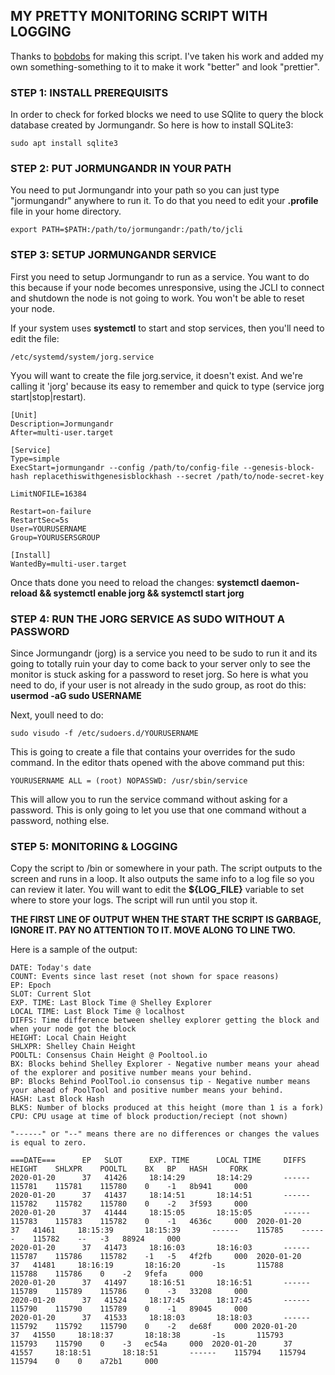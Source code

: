 ## MY PRETTY MONITORING SCRIPT WITH LOGGING

Thanks to [bobdobs](https://github.com/bobdobs/cardano-scripts) for making this script. I've taken his work and added my own something-something to it to make it work "better" and look "prettier".

### STEP 1: INSTALL PREREQUISITS 

In order to check for forked blocks we need to use SQlite to query the block database created by Jormungandr. So here is how to install SQLite3:

```sudo apt install sqlite3```


### STEP 2: PUT JORMUNGANDR IN YOUR PATH

You need to put Jormungandr into your path so you can just type "jormungandr" anywhere to run it. To do that you need to edit your **.profile** file in your home directory.

`export PATH=$PATH:/path/to/jormungandr:/path/to/jcli`

### STEP 3: SETUP JORMUNGANDR SERVICE

First you need to setup Jormungandr to run as a service. You want to do this because if your node becomes unresponsive, using the JCLI to connect and shutdown the node is not going to work. You won't be able to reset your node.

If your system uses **systemctl** to start and stop services, then you'll need to edit the file: 

```/etc/systemd/system/jorg.service``` 

Yyou will want to create the file jorg.service, it doesn't exist. And we're calling it 'jorg' because its easy to remember and quick to type (service jorg start|stop|restart).

```
[Unit]
Description=Jormungandr
After=multi-user.target

[Service]
Type=simple
ExecStart=jormungandr --config /path/to/config-file --genesis-block-hash replacethiswithgenesisblockhash --secret /path/to/node-secret-key

LimitNOFILE=16384

Restart=on-failure
RestartSec=5s
User=YOURUSERNAME
Group=YOURUSERSGROUP

[Install]
WantedBy=multi-user.target
```

Once thats done you need to reload the changes: **systemctl daemon-reload && systemctl enable jorg && systemctl start jorg**

### STEP 4: RUN THE JORG SERVICE AS SUDO WITHOUT A PASSWORD

Since Jormungandr (jorg) is a service you need to be sudo to run it and its going to totally ruin your day to come back to your server only to see the monitor is stuck asking for a password to reset jorg. So here is what you need to do, if your user is not already in the sudo group, as root do this: **usermod -aG sudo USERNAME**

Next, youll need to do: 

```sudo visudo -f /etc/sudoers.d/YOURUSERNAME```

This is going to create a file that contains your overrides for the sudo command. In the editor thats opened with the above command put this: 

```YOURUSERNAME ALL = (root) NOPASSWD: /usr/sbin/service```

This will allow you to run the service command without asking for a password. This is only going to let you use that one command without a password, nothing else. 

### STEP 5: MONITORING & LOGGING

Copy the script to /bin or somewhere in your path. The script outputs to the screen and runs in a loop. It also outputs the same info to a log file so you can review it later. You will want to edit the **${LOG_FILE}** variable to set where to store your logs. The script will run until you stop it.

**THE FIRST LINE OF OUTPUT WHEN THE START THE SCRIPT IS GARBAGE, IGNORE IT. PAY NO ATTENTION TO IT. MOVE ALONG TO LINE TWO.**

Here is a sample of the output: 

```
DATE: Today's date
COUNT: Events since last reset (not shown for space reasons)
EP: Epoch
SLOT: Current Slot
EXP. TIME: Last Block Time @ Shelley Explorer
LOCAL TIME: Last Block Time @ localhost
DIFFS: Time difference between shelley explorer getting the block and when your node got the block
HEIGHT: Local Chain Height
SHLXPR: Shelley Chain Height
POOLTL: Consensus Chain Height @ Pooltool.io
BX: Blocks behind Shelley Explorer - Negative number means your ahead of the explorer and positive number means your behind.
BP: Blocks Behind PoolTool.io consensus tip - Negative number means your ahead of PoolTool and positive number means your behind.
HASH: Last Block Hash
BLKS: Number of blocks produced at this height (more than 1 is a fork)
CPU: CPU usage at time of block production/reciept (not shown)

"------" or "--" means there are no differences or changes the values is equal to zero.

===DATE===      EP   SLOT      EXP. TIME      LOCAL TIME     DIFFS     HEIGHT    SHLXPR    POOLTL    BX   BP   HASH     FORK
2020-01-20      37   41426     18:14:29       18:14:29       ------    115781    115781    115780    0    -1   8b941     000 
2020-01-20      37   41437     18:14:51       18:14:51       ------    115782    115782    115780    0    -2   3f593     000 
2020-01-20      37   41444     18:15:05       18:15:05       ------    115783    115783    115782    0    -1   4636c     000  2020-01-20      37   41461     18:15:39       18:15:39       ------    115785    ------    115782    --   -3   88924     000 
2020-01-20      37   41473     18:16:03       18:16:03       ------    115787    115786    115782    -1   -5   4f2fb     000  2020-01-20      37   41481     18:16:19       18:16:20       -1s       115788    115788    115786    0    -2   9fefa     000 
2020-01-20      37   41497     18:16:51       18:16:51       ------    115789    115789    115786    0    -3   33208     000 
2020-01-20      37   41524     18:17:45       18:17:45       ------    115790    115790    115789    0    -1   89045     000 
2020-01-20      37   41533     18:18:03       18:18:03       ------    115792    115792    115790    0    -2   de68f     000 2020-01-20      37   41550     18:18:37       18:18:38       -1s       115793    115793    115790    0    -3   ec54a     000  2020-01-20      37   41557     18:18:51       18:18:51       ------    115794    115794    115794    0    0    a72b1     000      

```
